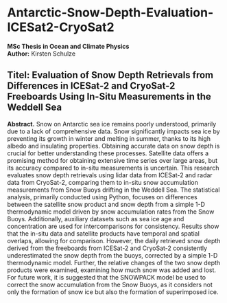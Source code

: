 # Antarctic-Snow-Depth-Evaluation-ICESat2-CryoSat2

**MSc Thesis in Ocean and Climate Physics** <br>
**Author:** Kirsten Schulze

## Titel: Evaluation of Snow Depth Retrievals from Differences in ICESat-2 and CryoSat-2 Freeboards Using In-Situ Measurements in the Weddell Sea

**Abstract.** Snow on Antarctic sea ice remains poorly understood, primarily due to a lack of comprehensive data. Snow significantly impacts sea ice by preventing its growth in winter and melting in summer, thanks to its high albedo and insulating properties. Obtaining accurate data on snow depth is crucial for better understanding these processes. Satellite data offers a promising method for obtaining extensive time series over large areas, but its accuracy compared to in-situ measurements is uncertain. This research evaluates snow depth retrievals using lidar data from ICESat-2 and radar data from CryoSat-2, comparing them to in-situ snow accumulation measurements from Snow Buoys drifting in the Weddell Sea. The statistical analysis, primarily conducted using Python, focuses on differences between the satellite snow product and snow depth from a simple 1-D thermodynamic model driven by snow accumulation rates from the Snow Buoys. Additionally, auxiliary datasets such as sea ice age and concentration are used for intercomparisons for consistency. Results show that the in-situ data and satellite products have temporal and spatial overlaps, allowing for comparison. However, the daily retrieved snow depth derived from the freeboards from ICESat-2 and CryoSat-2 consistently underestimated the snow depth from the buoys, corrected by a simple 1-D thermodynamic model. Further, the relative changes of the two snow depth products were examined, examining how much snow was added and lost. For future work, it is suggested that the SNOWPACK model be used to correct the snow accumulation from the Snow Buoys, as it considers not only the formation of snow ice but also the formation of superimposed ice.
